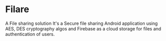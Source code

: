 # Filare
A File sharing solution
It's a Secure file sharing Android application using  AES, DES cryptography algos and Firebase as a cloud storage for files and authentication of users.
